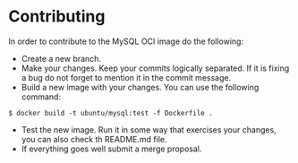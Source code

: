 # Contributing

In order to contribute to the MySQL OCI image do the following:

* Create a new branch.
* Make your changes. Keep your commits logically separated. If it is fixing a bug do not forget to mention it in the commit message.
* Build a new image with your changes. You can use the following command:

```
$ docker build -t ubuntu/mysql:test -f Dockerfile .
```

* Test the new image. Run it in some way that exercises your changes, you can also check th README.md file.
* If everything goes well submit a merge proposal.
